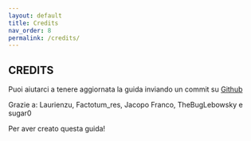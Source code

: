 ```yaml
---
layout: default
title: Credits
nav_order: 8
permalink: /credits/
---
```


## CREDITS

Puoi aiutarci a tenere aggiornata la guida inviando un commit su [Github](https://github.com/sugar012/klipperITA)

Grazie a: Laurienzu, Factotum_res, Jacopo Franco, TheBugLebowsky e sugar0

Per aver creato questa guida!
